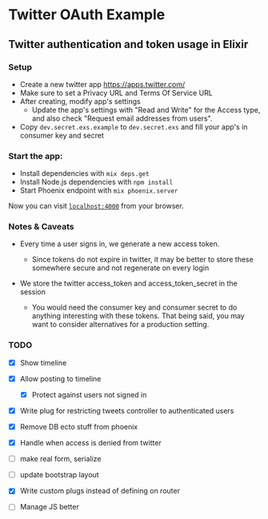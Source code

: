 # Twitter OAuth Example
## Twitter authentication and token usage in Elixir

### Setup

- Create a new twitter app https://apps.twitter.com/
- Make sure to set a Privacy URL and Terms Of Service URL
- After creating, modify app's settings
  - Update the app's settings with "Read and Write" for the Access type, and also check "Request email addresses from users".  
- Copy `dev.secret.exs.example` to `dev.secret.exs` and fill your app's in consumer key and secret


### Start the app:

  * Install dependencies with `mix deps.get`
  * Install Node.js dependencies with `npm install`
  * Start Phoenix endpoint with `mix phoenix.server`

Now you can visit [`localhost:4000`](http://localhost:4000) from your browser.

### Notes & Caveats

- Every time a user signs in, we generate a new access token.
  - Since tokens do not expire in twitter, it may be better to store these somewhere secure and not regenerate on every login

- We store the twitter access_token and access_token_secret in the session
  - You would need the consumer key and consumer secret to do anything interesting with these tokens.  That being said, you may want to consider alternatives for a production setting.



### TODO

- [x] Show timeline
- [x] Allow posting to timeline
  - [x] Protect against users not signed in
- [x] Write plug for restricting tweets controller to authenticated users
- [x] Remove DB ecto stuff from phoenix
- [x] Handle when access is denied from twitter

- [ ] make real form, serialize
- [ ] update bootstrap layout
- [x] Write custom plugs instead of defining on router
- [ ] Manage JS better
